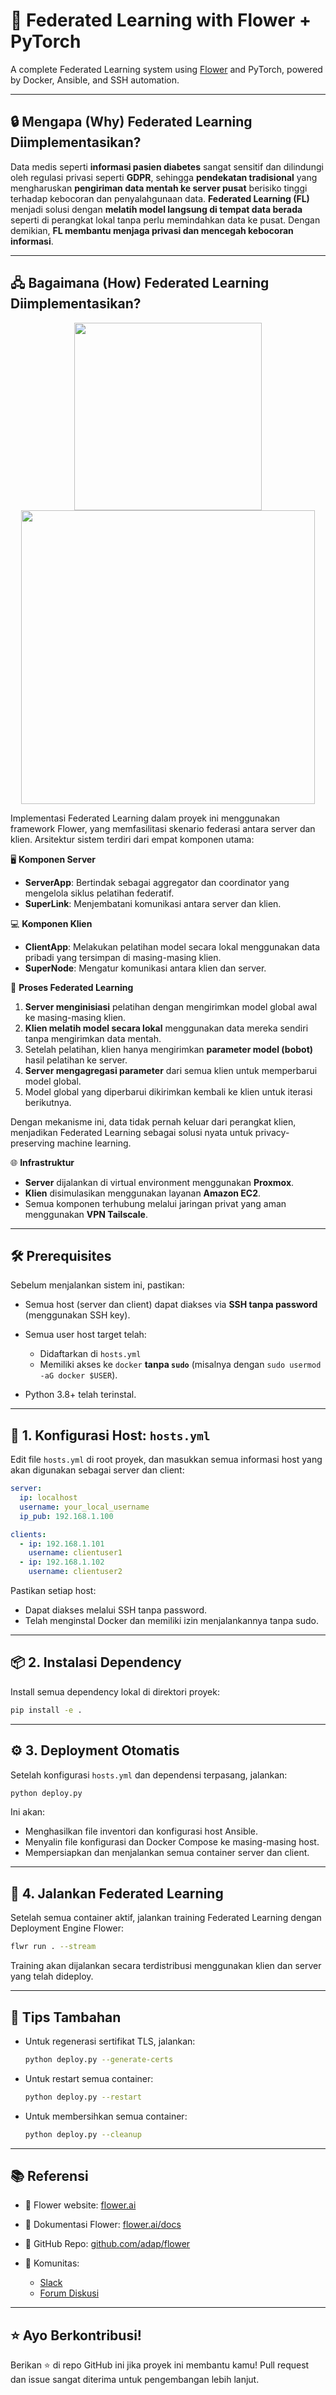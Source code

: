 # 🚀 Federated Learning with Flower + PyTorch

A complete Federated Learning system using [Flower](https://flower.ai/) and PyTorch, powered by Docker, Ansible, and SSH automation.

---

## 🔒 Mengapa (Why) Federated Learning Diimplementasikan?

Data medis seperti **informasi pasien diabetes** sangat sensitif dan dilindungi oleh regulasi privasi seperti **GDPR**, sehingga **pendekatan tradisional** yang mengharuskan **pengiriman data mentah ke server pusat** berisiko tinggi terhadap kebocoran dan penyalahgunaan data. **Federated Learning (FL)** menjadi solusi dengan **melatih model langsung di tempat data berada** seperti di perangkat lokal tanpa perlu memindahkan data ke pusat. Dengan demikian, **FL membantu menjaga privasi dan mencegah kebocoran informasi**.

---

## 🖧 Bagaimana (How) Federated Learning Diimplementasikan?

<p align="center">
  <img src="https://github.com/user-attachments/assets/8553e22e-fd79-4258-b8f1-c02e093f37e3" width="300"/>
  <img src="https://github.com/user-attachments/assets/a65289dd-1a23-463f-94b8-385e7993db7a" width="470"/>
</p>


Implementasi Federated Learning dalam proyek ini menggunakan framework Flower, yang memfasilitasi skenario federasi antara server dan klien. Arsitektur sistem terdiri dari empat komponen utama:

🖥️ **Komponen Server**
* **ServerApp**: Bertindak sebagai aggregator dan coordinator yang mengelola siklus pelatihan federatif.
* **SuperLink**: Menjembatani komunikasi antara server dan klien.

💻 **Komponen Klien**
* **ClientApp**: Melakukan pelatihan model secara lokal menggunakan data pribadi yang tersimpan di masing-masing klien.
* **SuperNode**: Mengatur komunikasi antara klien dan server.

🔁 **Proses Federated Learning**
1. **Server menginisiasi** pelatihan dengan mengirimkan model global awal ke masing-masing klien.
2. **Klien melatih model secara lokal** menggunakan data mereka sendiri tanpa mengirimkan data mentah.
3. Setelah pelatihan, klien hanya mengirimkan **parameter model (bobot)** hasil pelatihan ke server.
4. **Server mengagregasi parameter** dari semua klien untuk memperbarui model global.
5. Model global yang diperbarui dikirimkan kembali ke klien untuk iterasi berikutnya.

Dengan mekanisme ini, data tidak pernah keluar dari perangkat klien, menjadikan Federated Learning sebagai solusi nyata untuk privacy-preserving machine learning.

🌐 **Infrastruktur**
* **Server** dijalankan di virtual environment menggunakan **Proxmox**.
* **Klien** disimulasikan menggunakan layanan **Amazon EC2**.
* Semua komponen terhubung melalui jaringan privat yang aman menggunakan **VPN Tailscale**.

---

## 🛠️ Prerequisites

Sebelum menjalankan sistem ini, pastikan:

* Semua host (server dan client) dapat diakses via **SSH tanpa password** (menggunakan SSH key).
* Semua user host target telah:

  * Didaftarkan di `hosts.yml`
  * Memiliki akses ke `docker` **tanpa `sudo`** (misalnya dengan `sudo usermod -aG docker $USER`).
* Python 3.8+ telah terinstal.

---

## 📄 1. Konfigurasi Host: `hosts.yml`

Edit file `hosts.yml` di root proyek, dan masukkan semua informasi host yang akan digunakan sebagai server dan client:

```yaml
server:
  ip: localhost
  username: your_local_username
  ip_pub: 192.168.1.100

clients:
  - ip: 192.168.1.101
    username: clientuser1
  - ip: 192.168.1.102
    username: clientuser2
```

Pastikan setiap host:

* Dapat diakses melalui SSH tanpa password.
* Telah menginstal Docker dan memiliki izin menjalankannya tanpa sudo.

---

## 📦 2. Instalasi Dependency

Install semua dependency lokal di direktori proyek:

```bash
pip install -e .
```

---

## ⚙️ 3. Deployment Otomatis

Setelah konfigurasi `hosts.yml` dan dependensi terpasang, jalankan:

```bash
python deploy.py
```

Ini akan:

* Menghasilkan file inventori dan konfigurasi host Ansible.
* Menyalin file konfigurasi dan Docker Compose ke masing-masing host.
* Mempersiapkan dan menjalankan semua container server dan client.

---

## 🧠 4. Jalankan Federated Learning

Setelah semua container aktif, jalankan training Federated Learning dengan Deployment Engine Flower:

```bash
flwr run . --stream
```

Training akan dijalankan secara terdistribusi menggunakan klien dan server yang telah dideploy.

---

## 📌 Tips Tambahan

* Untuk regenerasi sertifikat TLS, jalankan:

  ```bash
  python deploy.py --generate-certs
  ```

* Untuk restart semua container:

  ```bash
  python deploy.py --restart
  ```

* Untuk membersihkan semua container:

  ```bash
  python deploy.py --cleanup
  ```

---

## 📚 Referensi

* 🌼 Flower website: [flower.ai](https://flower.ai/)
* 📖 Dokumentasi Flower: [flower.ai/docs](https://flower.ai/docs/)
* 🐙 GitHub Repo: [github.com/adap/flower](https://github.com/adap/flower)
* 💬 Komunitas:

  * [Slack](https://flower.ai/join-slack/)
  * [Forum Diskusi](https://discuss.flower.ai/)

---

## ⭐️ Ayo Berkontribusi!

Berikan ⭐ di repo GitHub ini jika proyek ini membantu kamu!
Pull request dan issue sangat diterima untuk pengembangan lebih lanjut.
